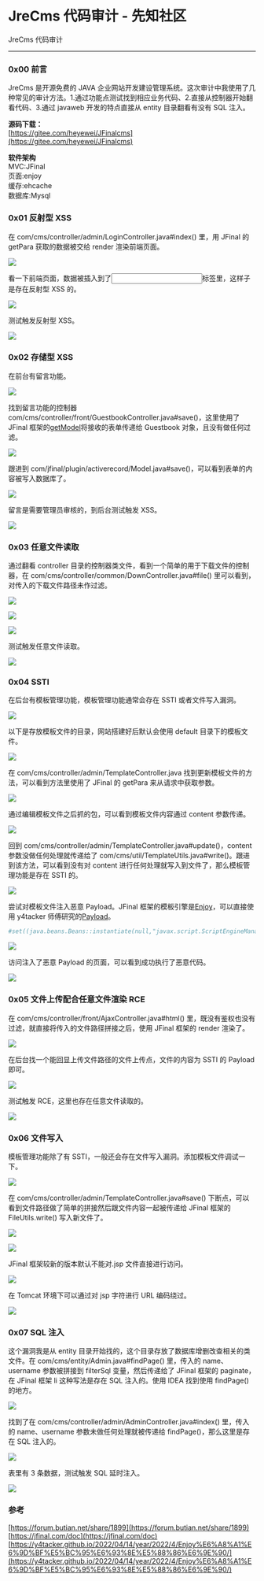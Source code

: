 

# JreCms 代码审计 - 先知社区

JreCms 代码审计

- - -

### 0x00 前言

JreCms 是开源免费的 JAVA 企业网站开发建设管理系统。这次审计中我使用了几种常见的审计方法。1.通过功能点测试找到相应业务代码、2.直接从控制器开始翻看代码、3.通过 javaweb 开发的特点直接从 entity 目录翻看有没有 SQL 注入。

**源码下载：**  
[https://gitee.com/heyewei/JFinalcms](https://gitee.com/heyewei/JFinalcms)

**软件架构**  
MVC:JFinal  
页面:enjoy  
缓存:ehcache  
数据库:Mysql

### 0x01 反射型 XSS

在 com/cms/controller/admin/LoginController.java#index() 里，用 JFinal 的 getPara 获取的数据被交给 render 渲染前端页面。

[![](assets/1705540457-d27fcfe7a16cc4fcedad6043e50a7ac1.png)](https://xzfile.aliyuncs.com/media/upload/picture/20240115173630-90371b2c-b389-1.png)

看一下前端页面，数据被插入到了<input>标签里，这样子是存在反射型 XSS 的。

[![](assets/1705540457-371c31d0bb31ccf06ad18c173dce7aa5.png)](https://xzfile.aliyuncs.com/media/upload/picture/20240115173753-c1a79f06-b389-1.png)

测试触发反射型 XSS。

[![](assets/1705540457-7d9b47b41588848e094e0e13b106c60b.png)](https://xzfile.aliyuncs.com/media/upload/picture/20240115174030-1f557812-b38a-1.png)

### 0x02 存储型 XSS

在前台有留言功能。

[![](assets/1705540457-c0759f0fcefb67c0e570518d32028837.png)](https://xzfile.aliyuncs.com/media/upload/picture/20240109164132-e3c520d6-aeca-1.png)

找到留言功能的控制器 com/cms/controller/front/GuestbookController.java#save()，这里使用了 JFinal 框架的[getModel](https://jfinal.com/doc/3-5 "getModel")将接收的表单传递给 Guestbook 对象，且没有做任何过滤。

[![](assets/1705540457-982c79493d098e469346fa8e9e2162ac.png)](https://xzfile.aliyuncs.com/media/upload/picture/20240109164635-9848065e-aecb-1.png)

跟进到 com/jfinal/plugin/activerecord/Model.java#save()，可以看到表单的内容被写入数据库了。

[![](assets/1705540457-4770376cf4c8ce3b681294dd8aa1f458.png)](https://xzfile.aliyuncs.com/media/upload/picture/20240109165831-430f8bb0-aecd-1.png)

留言是需要管理员审核的，到后台测试触发 XSS。

[![](assets/1705540457-79190cd3ff1bf1bcc431e10bc101d596.gif)](https://xzfile.aliyuncs.com/media/upload/picture/20240109170838-acf46bbc-aece-1.gif)

### 0x03 任意文件读取

通过翻看 controller 目录的控制器类文件，看到一个简单的用于下载文件的控制器，在 com/cms/controller/common/DownController.java#file() 里可以看到，对传入的下载文件路径未作过滤。

[![](assets/1705540457-fae50a8d06e86cab1088cf380ffce4fc.png)](https://xzfile.aliyuncs.com/media/upload/picture/20240109160455-c61ef23c-aec5-1.png)

[![](assets/1705540457-5ed68ee5b8b76a6e885da4fefecf9ef8.png)](https://xzfile.aliyuncs.com/media/upload/picture/20240109160536-dea2e6f6-aec5-1.png)

[![](assets/1705540457-72daf0f8e3f4daf14a7a1a3e71d5b316.png)](https://xzfile.aliyuncs.com/media/upload/picture/20240109160716-1a95fa86-aec6-1.png)

测试触发任意文件读取。

[![](assets/1705540457-3d7e1ec91ccf4116b383c0df70e04e4c.png)](https://xzfile.aliyuncs.com/media/upload/picture/20240109160750-2ed335ea-aec6-1.png)

### 0x04 SSTI

在后台有模板管理功能，模板管理功能通常会存在 SSTI 或者文件写入漏洞。

[![](assets/1705540457-10e1440eb57bf1602a6469b507c64eb2.png)](https://xzfile.aliyuncs.com/media/upload/picture/20240109173915-f3db0294-aed2-1.png)

以下是存放模板文件的目录，网站搭建好后默认会使用 default 目录下的模板文件。

[![](assets/1705540457-c2febf05c4aef9ffc1915b534779433b.png)](https://xzfile.aliyuncs.com/media/upload/picture/20240109135818-15f3b5e8-aeb4-1.png)

在 com/cms/controller/admin/TemplateController.java 找到更新模板文件的方法，可以看到方法里使用了 JFinal 的 getPara 来从请求中获取参数。

[![](assets/1705540457-1839e19229b8cb1b93b78135c9b7e78b.png)](https://xzfile.aliyuncs.com/media/upload/picture/20240109140800-7116f272-aeb5-1.png)

通过编辑模板文件之后抓的包，可以看到模板文件内容通过 content 参数传递。

[![](assets/1705540457-45ce0cad79cabfcfe14903336b8d9287.png)](https://xzfile.aliyuncs.com/media/upload/picture/20240109141339-3b6a8c96-aeb6-1.png)

回到 com/cms/controller/admin/TemplateController.java#update()，content 参数没做任何处理就传递给了 com/cms/util/TemplateUtils.java#write()。跟进到该方法，可以看到没有对 content 进行任何处理就写入到文件了，那么模板管理功能是存在 SSTI 的。

[![](assets/1705540457-4bc67ca18b1e0583651d2dc3b80af803.png)](https://xzfile.aliyuncs.com/media/upload/picture/20240109141741-cba24ce0-aeb6-1.png)

尝试对模板文件注入恶意 Payload。JFinal 框架的模板引擎是[Enjoy](https://jfinal.com/doc/6-1 "Enjoy")，可以直接使用 y4tacker 师傅研究的[Payload](https://y4tacker.github.io/2022/04/14/year/2022/4/Enjoy%E6%A8%A1%E6%9D%BF%E5%BC%95%E6%93%8E%E5%88%86%E6%9E%90/#%E5%BC%95%E6%93%8E%E6%89%A7%E8%A1%8C%E6%B5%81%E7%A8%8B%E7%AE%80%E5%8D%95%E5%88%86%E6%9E%90 "Payload")。

```bash
#set((java.beans.Beans::instantiate(null,"javax.script.ScriptEngineManager")).getEngineByExtension("js").eval("function test(){ return java.lang.Runtime};r=test();r.getRuntime().exec(\"calc.exe\")"))
```

[![](assets/1705540457-c822fdeee57f2b1c395bb11e19e64775.png)](https://xzfile.aliyuncs.com/media/upload/picture/20240109134656-7f7c0f12-aeb2-1.png)

访问注入了恶意 Payload 的页面，可以看到成功执行了恶意代码。

[![](assets/1705540457-8e0598974f2fd78617b488d5bd1cd592.gif)](https://xzfile.aliyuncs.com/media/upload/picture/20240109135514-a84951f6-aeb3-1.gif)

### 0x05 文件上传配合任意文件渲染 RCE

在 com/cms/controller/front/AjaxController.java#html() 里，既没有鉴权也没有过滤，就直接将传入的文件路径拼接之后，使用 JFinal 框架的 render 渲染了。

[![](assets/1705540457-3efe086d22d28201142b50540b1a7d02.png)](https://xzfile.aliyuncs.com/media/upload/picture/20240114155230-de65af12-b2b1-1.png)

在后台找一个能回显上传文件路径的文件上传点，文件的内容为 SSTI 的 Payload 即可。

[![](assets/1705540457-ecc201f2f9387e6bd1a6fa3c56a74f13.png)](https://xzfile.aliyuncs.com/media/upload/picture/20240114154834-51a496a6-b2b1-1.png)

测试触发 RCE，这里也存在任意文件读取的。

[![](assets/1705540457-4ac0c2f74c8a9e0d59b1564364b31711.gif)](https://xzfile.aliyuncs.com/media/upload/picture/20240114155658-7defb2f8-b2b2-1.gif)

### 0x06 文件写入

模板管理功能除了有 SSTI，一般还会存在文件写入漏洞。添加模板文件调试一下。

[![](assets/1705540457-6665c0f90f18fb80fb433be9d4a40885.png)](https://xzfile.aliyuncs.com/media/upload/picture/20240114135131-f7e74ba0-b2a0-1.png)

在 com/cms/controller/admin/TemplateController.java#save() 下断点，可以看到文件路径做了简单的拼接然后跟文件内容一起被传递给 JFinal 框架的 FileUtils.write() 写入新文件了。

[![](assets/1705540457-cb59092284f22120f39b267d0a887034.png)](https://xzfile.aliyuncs.com/media/upload/picture/20240114135328-3d346364-b2a1-1.png)

[![](assets/1705540457-508c0d0787de13e6d67867f4ee6e6be0.png)](https://xzfile.aliyuncs.com/media/upload/picture/20240114135540-8bcf7144-b2a1-1.png)

JFinal 框架较新的版本默认不能对.jsp 文件直接进行访问。

[![](assets/1705540457-ff895dadfb7571d7714e7f749e3f27e1.png)](https://xzfile.aliyuncs.com/media/upload/picture/20240114140032-3a5b5098-b2a2-1.png)

在 Tomcat 环境下可以通过对 jsp 字符进行 URL 编码绕过。

[![](assets/1705540457-969655c8e530d6e9f0f5d984aac6ba2b.png)](https://xzfile.aliyuncs.com/media/upload/picture/20240114135836-f4e86f0a-b2a1-1.png)

### 0x07 SQL 注入

这个漏洞我是从 entity 目录开始找的，这个目录存放了数据库增删改查相关的类文件。在 com/cms/entity/Admin.java#findPage() 里，传入的 name、username 参数被拼接到 filterSql 变量，然后传递给了 JFinal 框架的 paginate，在 JFinal 框架 li 这种写法是存在 SQL 注入的。使用 IDEA 找到使用 findPage() 的地方。

[![](assets/1705540457-5814e12d316e1b8827156c945d72e0a0.png)](https://xzfile.aliyuncs.com/media/upload/picture/20240114164519-3f258f1e-b2b9-1.png)

找到了在 com/cms/controller/admin/AdminController.java#index() 里，传入的 name、username 参数未做任何处理就被传递给 findPage()，那么这里是存在 SQL 注入的。

[![](assets/1705540457-fc685b49270ded13f6a4c19ace67ae84.png)](https://xzfile.aliyuncs.com/media/upload/picture/20240114164944-dcfa9414-b2b9-1.png)

表里有 3 条数据，测试触发 SQL 延时注入。

[![](assets/1705540457-36b15a001055616f622a6a9dc32ad581.gif)](https://xzfile.aliyuncs.com/media/upload/picture/20240114170239-ab05169e-b2bb-1.gif)

### 参考

[https://forum.butian.net/share/1899](https://forum.butian.net/share/1899)  
[https://jfinal.com/doc](https://jfinal.com/doc)  
[https://y4tacker.github.io/2022/04/14/year/2022/4/Enjoy%E6%A8%A1%E6%9D%BF%E5%BC%95%E6%93%8E%E5%88%86%E6%9E%90/](https://y4tacker.github.io/2022/04/14/year/2022/4/Enjoy%E6%A8%A1%E6%9D%BF%E5%BC%95%E6%93%8E%E5%88%86%E6%9E%90/)

